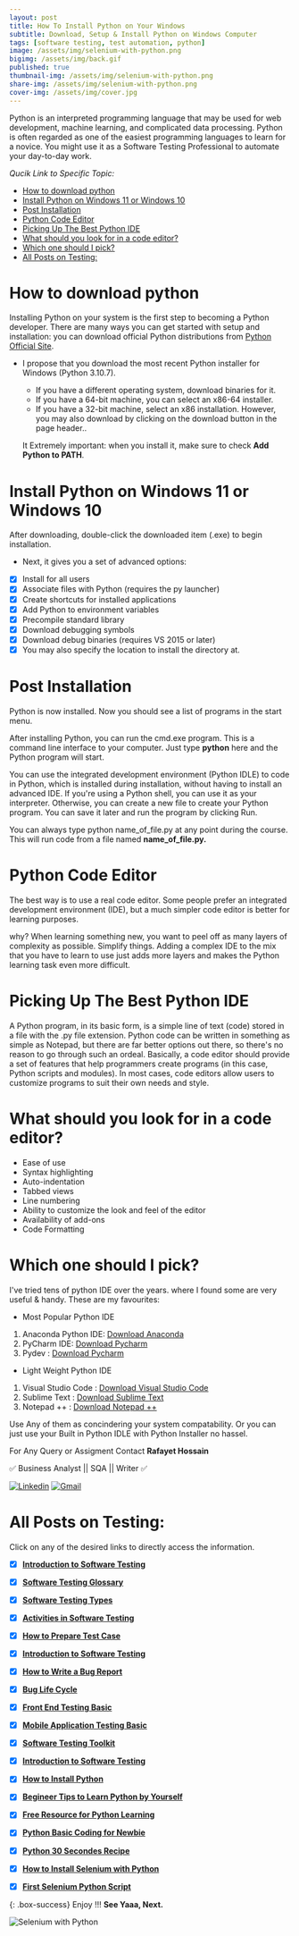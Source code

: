 ```yaml
---
layout: post
title: How To Install Python on Your Windows
subtitle: Download, Setup & Install Python on Windows Computer
tags: [software testing, test automation, python]
image: /assets/img/selenium-with-python.png
bigimg: /assets/img/back.gif
published: true
thumbnail-img: /assets/img/selenium-with-python.png
share-img: /assets/img/selenium-with-python.png
cover-img: /assets/img/cover.jpg
---
```


Python is an interpreted programming language that may be used for web development, machine learning, and complicated data processing. Python is often regarded as one of the easiest programming languages to learn for a novice. You might use it as a Software Testing Professional to automate your day-to-day work.

_Qucik Link to Specific Topic:_
- [How to download python](#how-to-download-python)
- [Install Python on Windows 11 or Windows 10](#install-python-on-windows-11-or-windows-10)
- [Post Installation](#post-installation)
- [Python Code Editor](#python-code-editor)
- [Picking Up The Best Python IDE](#picking-up-the-best-python-ide)
- [What should you look for in a code editor?](#what-should-you-look-for-in-a-code-editor)
- [Which one should I pick?](#which-one-should-i-pick)
- [All Posts on Testing:](#all-posts-on-testing)
  
# How to download python

Installing Python on your system is the first step to becoming a Python developer. There are many ways you can get started with setup and installation: you can download official Python distributions from [Python Official Site](https://www.python.org/downloads/).

- I propose that you download the most recent Python installer for Windows (Python 3.10.7).

  - If you have a different operating system, download binaries for it.
  - If you have a 64-bit machine, you can select an x86-64 installer.
  - If you have a 32-bit machine, select an x86 installation. However, you may also download by clicking on the download button in the page header..

   It Extremely important: when you install it, make sure to check **Add Python to PATH**.

# Install Python on Windows 11 or Windows 10

After downloading, double-click the downloaded item (.exe) to begin installation.

- Next, it gives you a set of advanced options:
- [x] Install for all users
- [x] Associate files with Python (requires the py launcher)
- [x] Create shortcuts for installed applications
- [x] Add Python to environment variables
- [x] Precompile standard library
- [x] Download debugging symbols
- [x] Download debug binaries (requires VS 2015 or later)
- [x] You may also specify the location to install the directory at.

# Post Installation
Python is now installed. Now you should see a list of programs in the start menu.

After installing Python, you can run the cmd.exe program. This is a command line interface to your computer. Just type **python** here and the Python program will start.

You can use the integrated development environment (Python IDLE) to code in Python, which is installed during installation, without having to install an advanced IDE. If you're using a Python shell, you can use it as your interpreter. Otherwise, you can create a new file to create your Python program. You can save it later and run the program by clicking Run.

You can always type python name_of_file.py at any point during the course. This will run code from a file named **name_of_file.py.**

# Python Code Editor 

The best way is to use a real code editor. Some people prefer an integrated development environment (IDE), but a much simpler code editor is better for learning purposes.

why? When learning something new, you want to peel off as many layers of complexity as possible. Simplify things. Adding a complex IDE to the mix that you have to learn to use just adds more layers and makes the Python learning task even more difficult.

# Picking Up The Best Python IDE

A Python program, in its basic form, is a simple line of text (code) stored in a file with the .py file extension. Python code can be written in something as simple as Notepad, but there are far better options out there, so there's no reason to go through such an ordeal. Basically, a code editor should provide a set of features that help programmers create programs (in this case, Python scripts and modules). In most cases, code editors allow users to customize programs to suit their own needs and style.

# What should you look for in a code editor?
- Ease of use
- Syntax highlighting
- Auto-indentation
- Tabbed views
- Line numbering
- Ability to customize the look and feel of the editor
- Availability of add-ons
- Code Formatting 

# Which one should I pick?

I've tried tens of python IDE over the years. where I found some are very useful & handy. These are my favourites:

- Most Popular Python IDE

1. Anaconda Python IDE: [Download Anaconda](https://www.anaconda.com/products/individual)
2. PyCharm IDE:  [Download Pycharm](https://www.jetbrains.com/pycharm/)
3. Pydev :  [Download Pycharm](https://www.pydev.org/)

- Light Weight Python IDE 
1. Visual Studio Code :  [Download Visual Studio Code](https://code.visualstudio.com/download)
2. Sublime Text :  [Download Sublime Text](https://www.sublimetext.com/)
3. Notepad ++ :  [Download Notepad ++](https://notepad-plus-plus.org/downloads/)

Use Any of them as concindering your system compatability.
Or you can just use your Built in Python IDLE with Python Installer no hassel.




For Any Query or Assigment Contact 
**Rafayet Hossain**

✅ Business Analyst || SQA || Writer ✅


[![Linkedin](https://img.shields.io/badge/-LinkedIn-blue?style=flat&logo=Linkedin&logoColor=white)](https://www.linkedin.com/in/rafayethossain/)
[![Gmail](https://img.shields.io/badge/-Gmail-c14438?style=flat&logo=Gmail&logoColor=white)](mailto:rafayet13@gmail.com)




 
# All Posts on Testing:  

Click on any of the desired links to directly access the information.

- [x]  [**Introduction to Software Testing**](https://rafayethossain.github.io/2018-08-05-Introduction-to-Software-Testing/)
- [x]  [**Software Testing Glossary**](https://rafayethossain.github.io/2018-08-12-Software-Testing-Terms-of-Glossary/)
- [x]  [**Software Testing Types**](https://rafayethossain.github.io/2018-08-22-Software-Testing-Types/)
- [x]  [**Activities in Software Testing**](https://rafayethossain.github.io/2018-09-01-Test-Activities-You-Must-Know/)
- [x]  [**How to Prepare Test Case**](https://rafayethossain.github.io/2018-09-11-How-Prepare-Test-Case/)
- [x]  [**Introduction to Software Testing**](https://rafayethossain.github.io/2018-08-05-Introduction-to-Software-Testing/)
- [x]  [**How to Write a Bug Report**](https://rafayethossain.github.io/2018-09-20-How-to-Write-a-Bug-Report/)
- [x]  [**Bug Life Cycle**](https://rafayethossain.github.io/2018-09-23-Life-Cycle-of-a-Bug/)
- [x]  [**Front End Testing Basic**](https://rafayethossain.github.io/2018-09-30-Basic-GUI-Testing/)
- [x]  [**Mobile Application Testing Basic**](https://rafayethossain.github.io/2018-10-05-Mobile-App-Testing-Basic/)
- [x]  [**Software Testing Toolkit**](https://rafayethossain.github.io/2018-10-10-Software-Testing-Toolkit/)
- [x]  [**Introduction to Software Testing**](https://rafayethossain.github.io/2018-08-05-Introduction-to-Software-Testing/)
- [x]  [**How to Install Python**](https://rafayethossain.github.io/2018-12-31-how-install-python-on-windows/)
- [x]  [**Begineer Tips to Learn Python by Yourself**](https://rafayethossain.github.io/2019-01-03-Beginner-Tips-for-Learning-Python/)
- [x]  [**Free Resource for Python Learning**](https://rafayethossain.github.io/2019-01-04-Python-Resource-Books-and-Recipe/)
- [x]  [**Python Basic Coding for Newbie**](https://rafayethossain.github.io/2019-01-05-Basic-Python-Coding/)
- [x]  [**Python 30 Secondes Recipe**](https://rafayethossain.github.io/2019-01-07-Python-Easy-Trick-Collected/)
- [x]  [**How to Install Selenium with Python**](https://rafayethossain.github.io/2019-01-08-How-To-Install-Selenum-Python-Webdriver/)
- [x]  [**First Selenium Python Script**](https://rafayethossain.github.io/2019-01-09-My-First-Python-Selenium-Script/)



{: .box-success}
Enjoy !!!
**See Yaaa, Next.**

![Selenium with Python](/assets/img/selenium-with-python.png "Selenium with Python")
